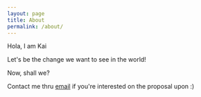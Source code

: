 ```yaml
---
layout: page
title: About
permalink: /about/
---
```


Hola, I am Kai

Let's be the change we want to see in the world!

Now, shall we?

Contact me thru [email](mailto:tonysun329@gmail.com) if you're interested on the proposal upon :)